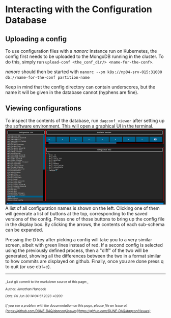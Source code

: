 # Interacting with the Configuration Database

## Uploading a config
To use configuration files with a _nanorc_ instance run on Kubernetes, the config first needs to be uploaded to the MongoDB running in the cluster.
To do this, simply run `upload-conf <the_conf_dir/> <name-for-the-conf>`.

_nanorc_ should then be started with `nanorc --pm k8s://np04-srv-015:31000 db://name-for-the-conf partition-name`

Keep in mind that the config directory can contain underscores, but the name it will be given in the database cannot (hyphens are fine).

## Viewing configurations
To inspect the contents of the database, run `daqconf_viewer` after setting up the software environment. This will open a graphical UI in the terminal.
![Config Viewer](ConfViewerScreenshot.png)
A list of all configuration names is shown on the left. 
Clicking one of them will generate a list of buttons at the top, corresponding to the saved versions of the config.
Press one of those buttons to bring up the config file in the display box. By clicking the arrows, the contents of each sub-schema can be expanded.

Pressing the D key after picking a config will take you to a very similar screen, albeit with green lines instead of red. 
If a second config is selected using the previously defined process, then a "diff" of the two will be generated, showing all the 
differences between the two in a format similar to how commits are displayed on github.
Finally, once you are done press q to quit (or use ctrl+c).


-----

<font size="1">
_Last git commit to the markdown source of this page:_


_Author: Jonathan Hancock_

_Date: Fri Jun 30 14:04:51 2023 +0200_

_If you see a problem with the documentation on this page, please file an Issue at [https://github.com/DUNE-DAQ/daqconf/issues](https://github.com/DUNE-DAQ/daqconf/issues)_
</font>
